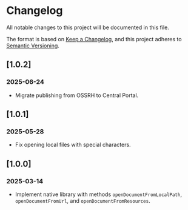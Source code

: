# Changelog
All notable changes to this project will be documented in this file.

The format is based on [Keep a Changelog](https://keepachangelog.com/en/1.0.0/),
and this project adheres to [Semantic Versioning](https://semver.org/spec/v2.0.0.html).

## [1.0.2]

### 2025-06-24

- Migrate publishing from OSSRH to Central Portal.

## [1.0.1]

### 2025-05-28

- Fix opening local files with special characters.

## [1.0.0]

### 2025-03-14

- Implement native library with methods `openDocumentFromLocalPath`, `openDocumentFromUrl`, and `openDocumentFromResources`.